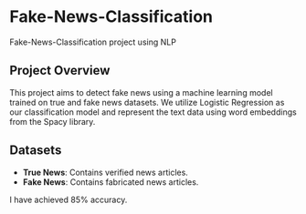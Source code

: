 # Fake-News-Classification
Fake-News-Classification project using NLP
## Project Overview
This project aims to detect fake news using a machine learning model trained on true and fake news datasets. We utilize Logistic Regression as our classification model and represent the text data using word embeddings from the Spacy library.

## Datasets
- **True News**: Contains verified news articles.
- **Fake News**: Contains fabricated news articles.

I have achieved 85% accuracy.

